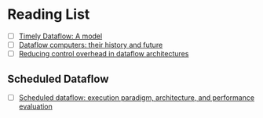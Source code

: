 # Reading List

- [ ] [Timely Dataflow: A model](https://static.googleusercontent.com/media/research.google.com/zh-CN//pubs/archive/43546.pdf)
- [ ] [Dataflow computers: their history and future](https://csrl.cse.unt.edu/kavi/Research/encyclopedia-dataflow.pdf)
- [ ] [Reducing control overhead in dataflow architectures](http://arcade.cs.columbia.edu/ws-pact06.pdf)

## Scheduled Dataflow

- [ ] [Scheduled dataflow: execution paradigm, architecture, and performance evaluation](https://www.researchgate.net/profile/Roberto_Giorgi/publication/3044386_Scheduled_Dataflow_Execution_paradigm_architecture_and_performance_evaluation/links/0912f50c049bbceb3c000000/Scheduled-Dataflow-Execution-paradigm-architecture-and-performance-evaluation.pdf?origin=publication_detail)
